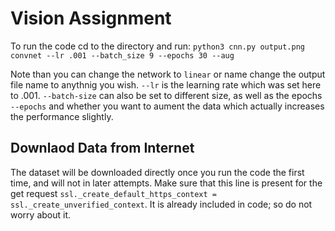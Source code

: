 # Vision Assignment

To run the code cd to the directory and run:
`python3 cnn.py output.png convnet --lr .001 --batch_size 9 --epochs 30 --aug`

Note than you can change the network to `linear` or name change the output file name to anythnig you wish.
`--lr` is the learning rate which was set here to .001.
`--batch-size` can also be set to different size, as well as the epochs `--epochs` and whether you want to aument the
data which actually increases the performance slightly.

## Downlaod Data from Internet

The dataset will be downloaded directly once you run the code the first time, and will not in later attempts. Make sure
that this line is present for the get request `ssl._create_default_https_context = ssl._create_unverified_context`. It
is already included in code; so do not worry about it.

